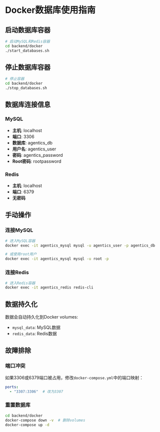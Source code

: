 # Docker数据库使用指南

## 启动数据库容器

```bash
# 启动MySQL和Redis容器
cd backend/docker
./start_databases.sh
```

## 停止数据库容器

```bash
# 停止容器
cd backend/docker
./stop_databases.sh
```

## 数据库连接信息

### MySQL
- **主机**: localhost
- **端口**: 3306
- **数据库**: agentics_db
- **用户名**: agentics_user
- **密码**: agentics_password
- **Root密码**: rootpassword

### Redis
- **主机**: localhost
- **端口**: 6379
- **无密码**

## 手动操作

### 连接MySQL
```bash
# 进入MySQL容器
docker exec -it agentics_mysql mysql -u agentics_user -p agentics_db

# 或使用root用户
docker exec -it agentics_mysql mysql -u root -p
```

### 连接Redis
```bash
# 进入Redis容器
docker exec -it agentics_redis redis-cli
```

## 数据持久化

数据会自动持久化到Docker volumes:
- `mysql_data`: MySQL数据
- `redis_data`: Redis数据

## 故障排除

### 端口冲突
如果3306或6379端口被占用，修改`docker-compose.yml`中的端口映射：
```yaml
ports:
  - "3307:3306"  # 改为3307
```

### 重置数据库
```bash
cd backend/docker
docker-compose down -v  # 删除volumes
docker-compose up -d
```